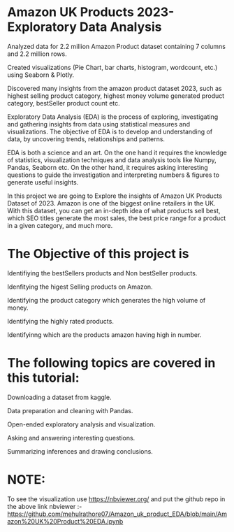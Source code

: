 # Amazon UK Products 2023- Exploratory Data Analysis

Analyzed data for 2.2 million Amazon Product dataset containing 7 columns and 2.2 million rows.

Created visualizations (Pie Chart, bar charts, histogram, wordcount, etc.) using Seaborn & Plotly.

Discovered many insights from the amazon product dataset 2023, such as highest selling product category, highest money volume generated product category, bestSeller product count etc.

Exploratory Data Analysis (EDA) is the process of exploring, investigating and gathering insights from data using statistical measures and visualizations. The objective of EDA is to develop and understanding of data, by uncovering trends, relationships and patterns.

EDA is both a science and an art. On the one hand it requires the knowledge of statistics, visualization techniques and data analysis tools like Numpy, Pandas, Seaborn etc. On the other hand, it requires asking interesting questions to guide the investigation and interpreting numbers & figures to generate useful insights.

In this project we are going to Explore the insights of Amazon UK Products Dataset of 2023. Amazon is one of the biggest online retailers in the UK. With this dataset, you can get an in-depth idea of what products sell best, which SEO titles generate the most sales, the best price range for a product in a given category, and much more.

# The Objective of this project is

Identifiying the bestSellers products and Non bestSeller products.

Idenfitying the higest Selling products on Amazon.

Identifying the product category which generates the high volume of money.

Identifying the highly rated products.

Identifyinng which are the products amazon having high in number.

# The following topics are covered in this tutorial:

Downloading a dataset from kaggle.

Data preparation and cleaning with Pandas.

Open-ended exploratory analysis and visualization.

Asking and answering interesting questions.

Summarizing inferences and drawing conclusions.

# NOTE:
To see the visualization use https://nbviewer.org/ 
and put the github repo in the above link nbviewer :- https://github.com/mehulrathore07/Amazon_uk_product_EDA/blob/main/Amazon%20UK%20Product%20EDA.ipynb
